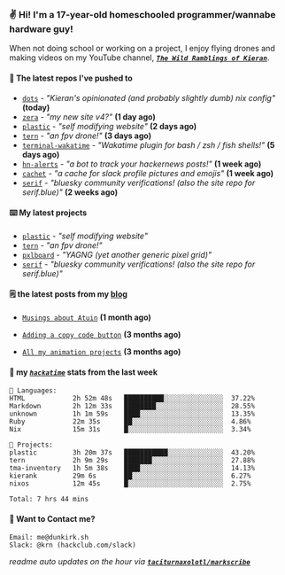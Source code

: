 ### ✌️ Hi! I'm a 17-year-old homeschooled programmer/wannabe hardware guy!

When not doing school or working on a project, I enjoy flying drones and making videos on my YouTube channel, [**_`The Wild Ramblings of Kieran`_**](https://youtube.com/@kieran.rambles).

#### 👷 The latest repos I've pushed to

- [`dots`](https://github.com/taciturnaxolotl/dots) - _"Kieran's opinionated (and probably slightly dumb) nix config"_ **(today)**
- [`zera`](https://github.com/taciturnaxolotl/zera) - _"my new site v4?"_ **(1 day ago)**
- [`plastic`](https://github.com/taciturnaxolotl/plastic) - _"self modifying website"_ **(2 days ago)**
- [`tern`](https://github.com/taciturnaxolotl/tern) - _"an fpv drone!"_ **(3 days ago)**
- [`terminal-wakatime`](https://github.com/hackclub/terminal-wakatime) - _"Wakatime plugin for bash / zsh / fish shells!"_ **(5 days ago)**
- [`hn-alerts`](https://github.com/taciturnaxolotl/hn-alerts) - _"a bot to track your hackernews posts!"_ **(1 week ago)**
- [`cachet`](https://github.com/taciturnaxolotl/cachet) - _"a cache for slack profile pictures and emojis"_ **(1 week ago)**
- [`serif`](https://github.com/taciturnaxolotl/serif) - _"bluesky community verifications! (also the site repo for serif.blue)"_ **(2 weeks ago)**

#### ⌨️ My latest projects

- [`plastic`](https://github.com/taciturnaxolotl/plastic) - _"self modifying website"_
- [`tern`](https://github.com/taciturnaxolotl/tern) - _"an fpv drone!"_
- [`pxlboard`](https://github.com/taciturnaxolotl/pxlboard) - _"YAGNG (yet another generic pixel grid)"_
- [`serif`](https://github.com/taciturnaxolotl/serif) - _"bluesky community verifications! (also the site repo for serif.blue)"_

#### 🗒️ the latest posts from my [blog](https://dunkirk.sh)

- [`Musings about Atuin`](https://dunkirk.sh/blog/atuin/) **(1 month ago)**

- [`Adding a copy code button`](https://dunkirk.sh/blog/adding-a-copy-button/) **(3 months ago)**

- [`All my animation projects`](https://dunkirk.sh/blog/my-animations/) **(3 months ago)**



#### 📡 my [_`hackatime`_](https://waka.hackclub.com) stats from the last week

```text
💾 Languages:
HTML            2h 52m 48s   ██████████░░░░░░░░░░░░░░░  37.22%
Markdown        2h 12m 33s   ████████░░░░░░░░░░░░░░░░░  28.55%
unknown         1h 1m 59s    ████░░░░░░░░░░░░░░░░░░░░░  13.35%
Ruby            22m 35s      ██░░░░░░░░░░░░░░░░░░░░░░░  4.86%
Nix             15m 31s      █░░░░░░░░░░░░░░░░░░░░░░░░  3.34%

💼 Projects:
plastic         3h 20m 37s   ███████████░░░░░░░░░░░░░░  43.20%
tern            2h 9m 29s    ███████░░░░░░░░░░░░░░░░░░  27.88%
tma-inventory   1h 5m 38s    ████░░░░░░░░░░░░░░░░░░░░░  14.13%
kierank         29m 6s       ██░░░░░░░░░░░░░░░░░░░░░░░  6.27%
nixos           12m 45s      █░░░░░░░░░░░░░░░░░░░░░░░░  2.75%

Total: 7 hrs 44 mins
```

#### 📮 Want to Contact me?

```text
Email: me@dunkirk.sh
Slack: @krn (hackclub.com/slack)
```

_readme auto updates on the hour via [**`taciturnaxolotl/markscribe`**](https://github.com/taciturnaxolotl/markscribe)_
